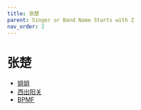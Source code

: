 ```yaml
---
title: 张楚
parent: Singer or Band Name Starts with Z
nav_order: 2
---
```


# 张楚

- [姐姐](/lyrics/Zhang_Chu/jiejie)
- [西出阳关](/lyrics/Zhang_Chu/xichuyangguan)
- [BPMF](/lyrics/Zhang_Chu/bpmf)